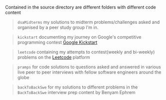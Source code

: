 Contained in the source directory are different folders with different code content
> `dsaMidterms` my solutions to midterm problems/challenges asked and organised by a peer study group I'm in. 

> `kickstart` documenting my journey on Google's competitive programming contest [Google Kickstart](https://g.co/kickstart)

> `leetcode` containing my attempts to contest(weekly and bi-weekly) problems on the [Leetcode](https://leetcode.com) platform 

> `pramps` for code solutions to questions asked and answered in various live peer to peer interviews with fellow software engineers around the globe

> `backToBackSwe` for my solutions to different problems in the `BackToBackSwe` interview prep content by Benyam Ephrem